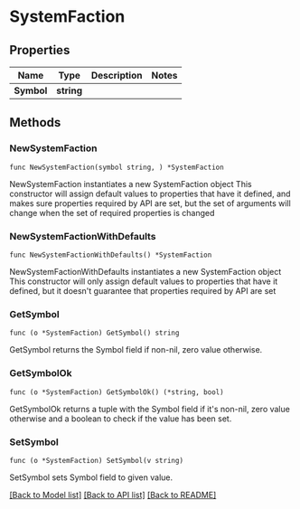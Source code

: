 # SystemFaction

## Properties

Name | Type | Description | Notes
------------ | ------------- | ------------- | -------------
**Symbol** | **string** |  | 

## Methods

### NewSystemFaction

`func NewSystemFaction(symbol string, ) *SystemFaction`

NewSystemFaction instantiates a new SystemFaction object
This constructor will assign default values to properties that have it defined,
and makes sure properties required by API are set, but the set of arguments
will change when the set of required properties is changed

### NewSystemFactionWithDefaults

`func NewSystemFactionWithDefaults() *SystemFaction`

NewSystemFactionWithDefaults instantiates a new SystemFaction object
This constructor will only assign default values to properties that have it defined,
but it doesn't guarantee that properties required by API are set

### GetSymbol

`func (o *SystemFaction) GetSymbol() string`

GetSymbol returns the Symbol field if non-nil, zero value otherwise.

### GetSymbolOk

`func (o *SystemFaction) GetSymbolOk() (*string, bool)`

GetSymbolOk returns a tuple with the Symbol field if it's non-nil, zero value otherwise
and a boolean to check if the value has been set.

### SetSymbol

`func (o *SystemFaction) SetSymbol(v string)`

SetSymbol sets Symbol field to given value.



[[Back to Model list]](../README.md#documentation-for-models) [[Back to API list]](../README.md#documentation-for-api-endpoints) [[Back to README]](../README.md)



